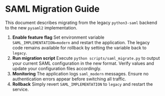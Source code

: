 # SAML Migration Guide

This document describes migrating from the legacy `python3-saml` backend to the new `pysaml2` implementation.

1. **Enable feature flag**
   Set environment variable `SAML_IMPLEMENTATION=modern` and restart the application. The legacy code remains available for rollback by setting the variable back to `legacy`.
2. **Run migration script**
   Execute `python scripts/saml_migrate.py` to output your current SAML configuration in the new format. Verify values and update your configuration files accordingly.
3. **Monitoring**
   The application logs `saml_modern` messages. Ensure no authentication errors appear before switching all traffic.
4. **Rollback**
   Simply revert `SAML_IMPLEMENTATION` to `legacy` and restart the service.

